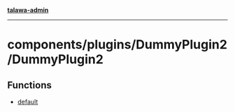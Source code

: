 [**talawa-admin**](../../../../README.md)

***

# components/plugins/DummyPlugin2/DummyPlugin2

## Functions

- [default](functions/default.md)
